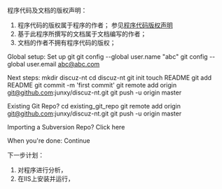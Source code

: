 程序代码及文档的版权声明： 
1. 程序代码的版权属于程序的作者； 参见[程序代码版权声明](<License.html>) 
2. 基于此程序所撰写的文档属于文档编写的作者； 
3. 文档的作者不拥有程序代码的版权；


Global setup:
 Set up git
  git config --global user.name "abc"
  git config --global user.email abc@abc.com
        
 Next steps:
  mkdir discuz-nt
  cd discuz-nt
  git init
  touch README
  git add README
  git commit -m 'first commit'
  git remote add origin git@github.com:junxy/discuz-nt.git
  git push -u origin master
      
 Existing Git Repo?
  cd existing_git_repo
  git remote add origin git@github.com:junxy/discuz-nt.git
  git push -u origin master
      
 Importing a Subversion Repo?
  Click here
      
 When you're done:
  Continue
  
下一步计划：
1. 对程序进行分析， 
2. 在IIS上安装并运行，   
  